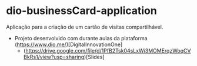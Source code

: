 # dio-businessCard-application
Aplicação para a criação de um cartão de visitas compartilhável.

- Projeto desenvolvido com durante aulas da plataforma (https://www.dio.me/)[DigitalInnovationOne]
  - (https://drive.google.com/file/d/1PfB2Tsk04sLxWi3MOMErqzWoqCVBkRs1/view?usp=sharing)[Slides]
